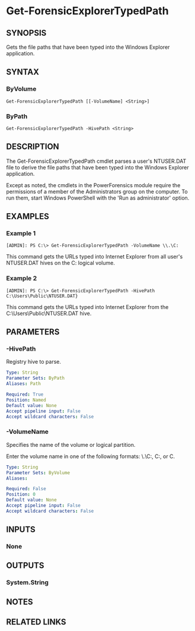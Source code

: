 # Get-ForensicExplorerTypedPath

## SYNOPSIS
Gets the file paths that have been typed into the Windows Explorer application.

## SYNTAX

### ByVolume
```
Get-ForensicExplorerTypedPath [[-VolumeName] <String>]
```

### ByPath
```
Get-ForensicExplorerTypedPath -HivePath <String>
```

## DESCRIPTION
The Get-ForensicExplorerTypedPath cmdlet parses a user&apos;s NTUSER.DAT file to derive the file paths that have been typed into the Windows Explorer application.

Except as noted, the cmdlets in the PowerForensics module require the permissions of a member of the Administrators group on the computer. To run them, start Windows PowerShell with the 'Run as administrator' option.

## EXAMPLES

### Example 1
```
[ADMIN]: PS C:\> Get-ForensicExplorerTypedPath -VolumeName \\.\C:
```

This command gets the URLs typed into Internet Explorer from all user's NTUSER.DAT hives on the C: logical volume.

### Example 2
```
[ADMIN]: PS C:\> Get-ForensicExplorerTypedPath -HivePath C:\Users\Public\NTUSER.DAT}
```

This command gets the URLs typed into Internet Explorer from the C:\Users\Public\NTUSER.DAT hive.

## PARAMETERS

### -HivePath
Registry hive to parse.

```yaml
Type: String
Parameter Sets: ByPath
Aliases: Path

Required: True
Position: Named
Default value: None
Accept pipeline input: False
Accept wildcard characters: False
```

### -VolumeName
Specifies the name of the volume or logical partition.

Enter the volume name in one of the following formats: \\.\C:, C:, or C.

```yaml
Type: String
Parameter Sets: ByVolume
Aliases: 

Required: False
Position: 0
Default value: None
Accept pipeline input: False
Accept wildcard characters: False
```

## INPUTS

### None


## OUTPUTS

### System.String

## NOTES

## RELATED LINKS

